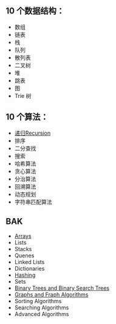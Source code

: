 ## 10 个数据结构：
  * 数组
  * 链表
  * 栈
  * 队列
  * 散列表
  * 二叉树
  * 堆
  * 跳表
  * 图
  * Trie 树
## 10 个算法：
  * [递归Recursion](2.algorithms/1.recursion/basic-recursion.js)
  * 排序
  * 二分查找
  * 搜索
  * 哈希算法
  * 贪心算法
  * 分治算法
  * 回溯算法
  * 动态规划
  * 字符串匹配算法

## BAK
  * [Arrays](3.bak/2.array/home.md)
  * Lists
  * Stacks
  * Quenes
  * Linked Lists
  * Dictionaries
  * [Hashing](3.bak/8.hashing/basic.js)
  * Sets
  * [Binary Trees and Binary Search Trees](3.bak/10.binaryTree/basic.js)
  * [Graphs and Fraph Algorithms](3.bak/11.graphs/home.md)
  * Sorting Algorithms
  * Searching Algorithms
  * Advanced Algorithms
